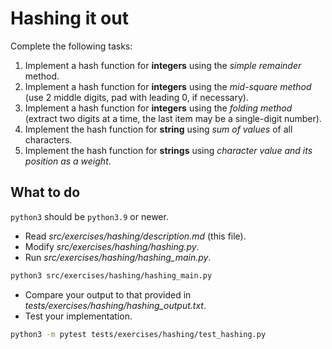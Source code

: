 # Hashing it out

Complete the following tasks:

1. Implement a hash function for **integers** using the _simple remainder_ method.
2. Implement a hash function for **integers** using the _mid-square method_ (use 2 middle digits, pad with leading 0, if necessary).
3. Implement a hash function for **integers** using the _folding method_ (extract two digits at a time, the last item may be a single-digit number).
4. Implement the hash function for **string** using _sum of values_ of all characters.
5. Implement the hash function for **strings** using _character value and its position as a weight_.

## What to do

`python3` should be `python3.9` or newer.

- Read _src/exercises/hashing/description.md_ (this file).
- Modify _src/exercises/hashing/hashing.py_.
- Run _src/exercises/hashing/hashing_main.py_.

```bash
python3 src/exercises/hashing/hashing_main.py
```

- Compare your output to that provided in _tests/exercises/hashing/hashing_output.txt_.
- Test your implementation.

```bash
python3 -m pytest tests/exercises/hashing/test_hashing.py
```
